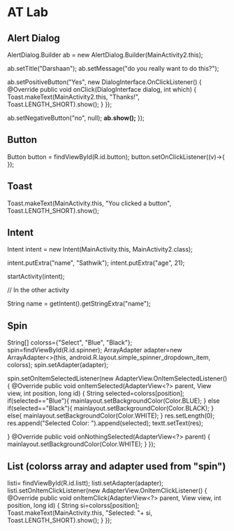 # AT Lab

## Alert Dialog
AlertDialog.Builder ab = new AlertDialog.Builder(MainActivity2.this);

ab.setTitle("Darshaan");
ab.setMessage("do you really want to do this?");

ab.setPositiveButton("Yes", new DialogInterface.OnClickListener() {
@Override
public void onClick(DialogInterface dialog, int which) {
Toast.makeText(MainActivity2.this, "Thanks!", Toast.LENGTH_SHORT).show();
}
});

ab.setNegativeButton("no", null);
<b>ab.show();</b>
});

## Button
Button button = findViewById(R.id.button);
button.setOnClickListener((v)->{
});


## Toast
Toast.makeText(MainActivity.this, "You clicked a button", Toast.LENGTH_SHORT).show();

## Intent
Intent intent = new Intent(MainActivity.this, MainActivity2.class);

intent.putExtra("name", "Sathwik");
intent.putExtra("age", 21);

startActivity(intent);

// In the other activity

String name = getIntent().getStringExtra("name");

## Spin

String[] colorss={"Select", "Blue", "Black"};
spin=findViewById(R.id.spinner);
ArrayAdapter<String> adapter=new ArrayAdapter<>(this, android.R.layout.simple_spinner_dropdown_item, colorss);
spin.setAdapter(adapter);

spin.setOnItemSelectedListener(new AdapterView.OnItemSelectedListener() {
    @Override
    public void onItemSelected(AdapterView<?> parent, View view, int position, long id) {
        String selected=colorss[position];
        if(selected=="Blue"){
            mainlayout.setBackgroundColor(Color.BLUE);
        }
        else if(selected=="Black"){
            mainlayout.setBackgroundColor(Color.BLACK);
        }
        else{
            mainlayout.setBackgroundColor(Color.WHITE);
        }
        res.setLength(0);
        res.append("Selected Color: ").append(selected);
        textt.setText(res);

}
@Override
public void onNothingSelected(AdapterView<?> parent) {
    mainlayout.setBackgroundColor(Color.WHITE);
}
});

## List (colorss array and adapter used from "spin")

listi= findViewById(R.id.listt);
        listi.setAdapter(adapter);
listi.setOnItemClickListener(new AdapterView.OnItemClickListener() {
    @Override
    public void onItemClick(AdapterView<?> parent, View view, int position, long id) {
        String si=colorss[position];
        Toast.makeText(MainActivity.this, "Selected: "+ si, Toast.LENGTH_SHORT).show();
    }
});

